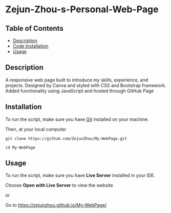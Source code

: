 # Zejun-Zhou-s-Personal-Web-Page

## Table of Contents
- [Description](#Description)
- [Code Installation](#Installation)
- [Usage](#usage)


## Description

A responsive web page built to introduce my skills, experience, and projects. Designed by Canva and styled with CSS and Bootstrap framework.
Added functionality using JavaScript and hosted through GitHub Page

## Installation

To run the script, make sure you have [Git](https://git-scm.com/book/en/v2/Getting-Started-Installing-Git) installed on your machine.

Then, at your local computer
```
git clone https://github.com/ZejunZhou/My-WebPage.git

cd My-WebPage
```

## Usage

To run the script, make sure you have **Live Server** installed in your IDE. 

Choose **Open with Live Server** to view the website

or 

Go to https://zejunzhou.github.io/My-WebPage/


